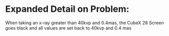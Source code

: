 # Expanded Detail on Problem:

When taking an x-ray greater than 40kvp and 0.4mas, the CubeX 28 Screen goes black and all values are set back to 40kvp and 0.4 mas
